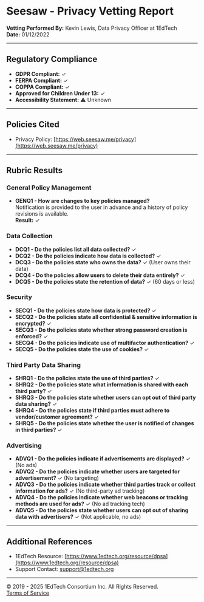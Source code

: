 # Seesaw - Privacy Vetting Report

**Vetting Performed By:** Kevin Lewis, Data Privacy Officer at 1EdTech  
**Date:** 01/12/2022  

---

## Regulatory Compliance

- **GDPR Compliant:** ✓  
- **FERPA Compliant:** ✓  
- **COPPA Compliant:** ✓  
- **Approved for Children Under 13:** ✓  
- **Accessibility Statement:** ⚠ Unknown  

---

## Policies Cited

- Privacy Policy: [https://web.seesaw.me/privacy](https://web.seesaw.me/privacy)

---

## Rubric Results

### General Policy Management
- **GENQ1 - How are changes to key policies managed?**  
  Notification is provided to the user in advance and a history of policy revisions is available.  
  **Result:** ✓

### Data Collection
- **DCQ1 - Do the policies list all data collected?** ✓  
- **DCQ2 - Do the policies indicate how data is collected?** ✓  
- **DCQ3 - Do the policies state who owns the data?** ✓ (User owns their data)  
- **DCQ4 - Do the policies allow users to delete their data entirely?** ✓  
- **DCQ5 - Do the policies state the retention of data?** ✓ (60 days or less)

### Security
- **SECQ1 - Do the policies state how data is protected?** ✓  
- **SECQ2 - Do the policies state all confidential & sensitive information is encrypted?** ✓  
- **SECQ3 - Do the policies state whether strong password creation is enforced?** ✓  
- **SECQ4 - Do the policies indicate use of multifactor authentication?** ✓  
- **SECQ5 - Do the policies state the use of cookies?** ✓

### Third Party Data Sharing
- **SHRQ1 - Do the policies state the use of third parties?** ✓  
- **SHRQ2 - Do the policies state what information is shared with each third party?** ✓  
- **SHRQ3 - Do the policies state whether users can opt out of third party data sharing?** ✓  
- **SHRQ4 - Do the policies state if third parties must adhere to vendor/customer agreement?** ✓  
- **SHRQ5 - Do the policies state whether the user is notified of changes in third parties?** ✓

### Advertising
- **ADVQ1 - Do the policies indicate if advertisements are displayed?** ✓ (No ads)  
- **ADVQ2 - Do the policies indicate whether users are targeted for advertisement?** ✓ (No targeting)  
- **ADVQ3 - Do the policies indicate whether third parties track or collect information for ads?** ✓ (No third-party ad tracking)  
- **ADVQ4 - Do the policies indicate whether web beacons or tracking methods are used for ads?** ✓ (No ad tracking tech)  
- **ADVQ5 - Do the policies state whether users can opt out of sharing data with advertisers?** ✓ (Not applicable, no ads)

---

## Additional References

- 1EdTech Resource: [https://www.1edtech.org/resource/dpsa](https://www.1edtech.org/resource/dpsa)  
- Support Contact: [support@1edtech.org](mailto:support@1edtech.org)

---

© 2019 - 2025 1EdTech Consortium Inc. All Rights Reserved.  
[Terms of Service](https://www.1edtech.org/1EdTech-TOS)
